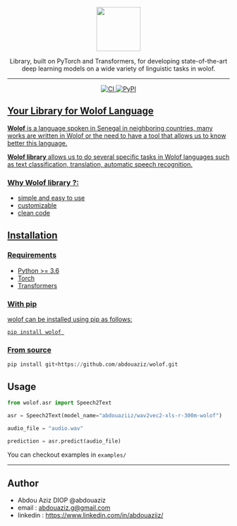 
<div align="center">
    <br>
    <img src="https://www.pngplay.com/wp-content/uploads/10/Senegal-Flag-PNG-Clipart-Background.png" width="100" height="100"/>
    <p>
    Library, built on PyTorch and Transformers, for developing state-of-the-art deep learning models on a wide variety of linguistic tasks in wolof.
    </p>
    <hr/>
</div>
<p align="center">
    <a href="https://github.com/abdouaziz/wolof">
        <img alt="CI" src="https://github.com/allenai/allennlp/workflows/CI/badge.svg?event=push&branch=main">
    </a>
    <a href="https://pypi.org/project/wolof/">
        <img alt="PyPI" src="https://img.shields.io/pypi/v/wolof"
    </a>    
</p>


## Your Library for Wolof Language

**Wolof** is a language spoken in Senegal in neighboring countries, many works are written in Wolof or the need to have a tool that allows us to know better this language. 

**Wolof library** allows us to do several specific tasks in Wolof languages such as text classification, translation, automatic speech recognition. 


### Why Wolof library ?:

- simple and easy to use
- customizable 
- clean code
 
## Installation
### Requirements
- Python >= 3.6 
- Torch 
- Transformers 


### With pip

wolof can be installed using pip as follows:

```
pip install wolof 
```

### From source

```py
pip install git+https://github.com/abdouaziz/wolof.git
```

## Usage



```python
from wolof.asr import Speech2Text

asr = Speech2Text(model_name="abdouaziiz/wav2vec2-xls-r-300m-wolof")

audio_file = "audio.wav"

prediction = asr.predict(audio_file)
```

You can checkout examples in `examples/`

<hr>

## Author
- Abdou Aziz DIOP @abdouaziz
- email : abdouaziz.g@gmail.com
- linkedin : https://www.linkedin.com/in/abdouaziiz/